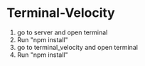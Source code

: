 # Terminal-Velocity


1. go to server and open terminal
2. Run "npm install"
3. go to terminal_velocity and open terminal
4. Run "npm install"
